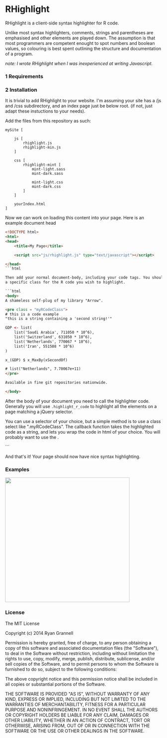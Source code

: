 
RHighlight
================

RHighlight is a client-side syntax highlighter for R code.

Unlike most syntax highlighters, comments, strings and parentheses are emphasised and
other elements are played down. The assumption is that most programmers are competent
enought to spot numbers and boolean values, so colouring is best spent
outlining the structure and documentation of a program.

*note: I wrote RHighlight when I was inexperienced at writing Javascript.*

### 1 Requirements



### 2 Installation

It is trivial to add RHighlight to your website. I'm assuming your site has a /js and /css
subdirectory, and an index page just be below root. (if not, just adapt these instuctions
to your needs).

Add the files from this repository as such:

```
mySite [

	js [
		rhighlight.js
		rhighlight-min.js
	]

	css [
		rhighlight-mint [
			mint-light.sass
			mint-dark.sass

			mint-light.css
			mint-dark.css
		]
	]

	yourIndex.html
]
```
Now we can work on loading this content into your page. Here is an example
document head

```html
<!DOCTYPE html>
<html>
<head>
	<title>My Page</title>

	<script src="js/rhighlight.js" type="text/javascript"></script>

</head>
```html

Then add your normal document-body, including your code tags. You should use
a specific class for the R code you wish to highlight.

```html
<body>
A shameless self-plug of my library "Arrow".

<pre class = "myRCodeClass">
# this is a code example
"this is a string containing a 'second string!'"

GDP <- list(
	list('Saudi Arabia', 711050 * 10^6),
	list('Switzerland', 631050 * 10^6),
	list('Netherlands', 770067 * 10^6),
	list('Iran', 551588 * 10^6)
)

x_(GDP) $ x_MaxBy(xSecondOf)

# list("Netherlands", 7.70067e+11)
</pre>

Available in fine git repositories nationwide.

</body>
```
After the body of your document you need to call the highlighter code. Generally you
will use `.highlight_r_code` to highlight all the elements on a page matching a jQuery
selector.

You can use a selector of your choice, but a simple method is to use a class select
like ".myRCodeClass". The callback function takes the highlighted code as a string,
and lets you wrap the code in html of your choice.  You will probably want to use the
.

<script type="text/javascript">

rhighlight.highlight_r_code(".myRCodeClass", function (text) {
	return "<pre>" + text + "<pre>"
})

</script>
</html>
```

And that's it! Your page should now have nice syntax highlighting.

### Examples

<img src = "example.png"  width ="400">

### License

The MIT License

Copyright (c) 2014 Ryan Grannell

Permission is hereby granted, free of charge, to any person obtaining a copy of this software and associated documentation files (the "Software"), to deal in the Software without restriction, including without limitation the rights to use, copy, modify, merge, publish, distribute, sublicense, and/or sell copies of the Software, and to permit persons to whom the Software is furnished to do so, subject to the following conditions:

The above copyright notice and this permission notice shall be included in all copies or substantial portions of the Software.

THE SOFTWARE IS PROVIDED "AS IS", WITHOUT WARRANTY OF ANY KIND, EXPRESS OR IMPLIED, INCLUDING BUT NOT LIMITED TO THE WARRANTIES OF MERCHANTABILITY, FITNESS FOR A PARTICULAR PURPOSE AND NONINFRINGEMENT. IN NO EVENT SHALL THE AUTHORS OR COPYRIGHT HOLDERS BE LIABLE FOR ANY CLAIM, DAMAGES OR OTHER LIABILITY, WHETHER IN AN ACTION OF CONTRACT, TORT OR OTHERWISE, ARISING FROM, OUT OF OR IN CONNECTION WITH THE SOFTWARE OR THE USE OR OTHER DEALINGS IN THE SOFTWARE.

